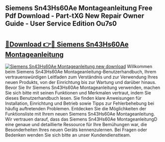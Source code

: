 ## Siemens Sn43Hs60Ae Montageanleitung Free Pdf Download - Part-tXG New Repair Owner Guide - User Service Edition Ou7s0

# <h2><a href="http://df82e4.blite.top/?on=Siemens+Sn43Hs60Ae+Montageanleitung">🔗Download 👉🔴 Siemens Sn43Hs60Ae Montageanleitung</a></h2>

[![Siemens Sn43Hs60Ae Montageanleitung new download](https://i.imgur.com/lujVjoI.png)](http://df82e4.blite.top/?on=Siemens+Sn43Hs60Ae+Montageanleitung)
Willkommen beim Siemens Sn43Hs60Ae Montageanleitung-Benutzerhandbuch, Ihrem vertrauenswürdigen Leitfaden zum Verständnis und zur Verwendung Ihres neuen Produkts, von der Einrichtung bis zur Wartung und darüber hinaus. Bevor Sie Ihr Siemens Sn43Hs60Ae Montageanleitung verwenden, machen Sie sich bitte mit seinen Funktionen und Merkmalen vertraut, indem Sie dieses Benutzerhandbuch lesen. Sie finden klare Anweisungen für Installation, Einrichtung und Betrieb sowie Tipps zur Fehlerbehebung bei häufig auftretenden Problemen. Entdecken Sie die Möglichkeiten der Funktionsliste mit Ihrem neuen Siemens Sn43Hs60Ae Montageanleitung. Wir vertrauen darauf, dass das Siemens Sn43Hs60Ae MontageanleitungD eine genaue und detaillierte Ressource für Ihre Bemühungen war, die Besonderheiten Ihres neuen Geräts kennenzulernen. Bei Fragen oder Bedenken wenden Sie sich bitte an unser Kundendienstteam.
